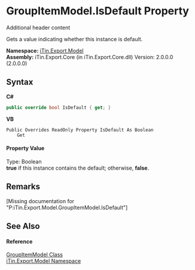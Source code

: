 # GroupItemModel.IsDefault Property 
Additional header content 

Gets a value indicating whether this instance is default.

**Namespace:**&nbsp;<a href="N_iTin_Export_Model">iTin.Export.Model</a><br />**Assembly:**&nbsp;iTin.Export.Core (in iTin.Export.Core.dll) Version: 2.0.0.0 (2.0.0.0)

## Syntax

**C#**<br />
``` C#
public override bool IsDefault { get; }
```

**VB**<br />
``` VB
Public Overrides ReadOnly Property IsDefault As Boolean
	Get
```


#### Property Value
Type: Boolean<br /><strong>true</strong> if this instance contains the default; otherwise, <strong>false</strong>.

## Remarks
\[Missing <remarks> documentation for "P:iTin.Export.Model.GroupItemModel.IsDefault"\]

## See Also


#### Reference
<a href="T_iTin_Export_Model_GroupItemModel">GroupItemModel Class</a><br /><a href="N_iTin_Export_Model">iTin.Export.Model Namespace</a><br />